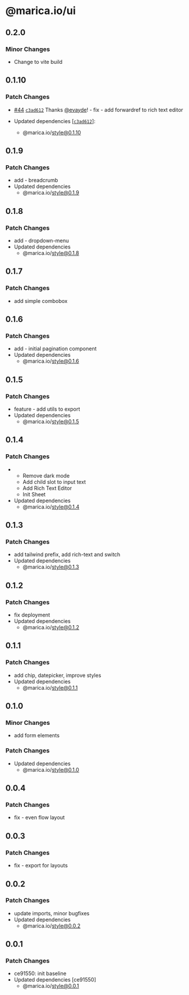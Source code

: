 # @marica.io/ui

## 0.2.0

### Minor Changes

- Change to vite build

## 0.1.10

### Patch Changes

- [#44](https://github.com/dev-creations/marica.io/pull/44) [`c3ad612`](https://github.com/dev-creations/marica.io/commit/c3ad612b5e55257ed2cc82ee6b4161aa6bdbca8b) Thanks [@evayde](https://github.com/evayde)! - fix - add forwardref to rich text editor

- Updated dependencies [[`c3ad612`](https://github.com/dev-creations/marica.io/commit/c3ad612b5e55257ed2cc82ee6b4161aa6bdbca8b)]:
  - @marica.io/style@0.1.10

## 0.1.9

### Patch Changes

- add - breadcrumb
- Updated dependencies
  - @marica.io/style@0.1.9

## 0.1.8

### Patch Changes

- add - dropdown-menu
- Updated dependencies
  - @marica.io/style@0.1.8

## 0.1.7

### Patch Changes

- add simple combobox

## 0.1.6

### Patch Changes

- add - initial pagination component
- Updated dependencies
  - @marica.io/style@0.1.6

## 0.1.5

### Patch Changes

- feature - add utils to export
- Updated dependencies
  - @marica.io/style@0.1.5

## 0.1.4

### Patch Changes

- - Remove dark mode
  - Add child slot to input text
  - Add Rich Text Editor
  - Init Sheet
- Updated dependencies
  - @marica.io/style@0.1.4

## 0.1.3

### Patch Changes

- add tailwind prefix, add rich-text and switch
- Updated dependencies
  - @marica.io/style@0.1.3

## 0.1.2

### Patch Changes

- fix deployment
- Updated dependencies
  - @marica.io/style@0.1.2

## 0.1.1

### Patch Changes

- add chip, datepicker, improve styles
- Updated dependencies
  - @marica.io/style@0.1.1

## 0.1.0

### Minor Changes

- add form elements

### Patch Changes

- Updated dependencies
  - @marica.io/style@0.1.0

## 0.0.4

### Patch Changes

- fix - even flow layout

## 0.0.3

### Patch Changes

- fix - export for layouts

## 0.0.2

### Patch Changes

- update imports, minor bugfixes
- Updated dependencies
  - @marica.io/style@0.0.2

## 0.0.1

### Patch Changes

- ce91550: init baseline
- Updated dependencies [ce91550]
  - @marica.io/style@0.0.1

